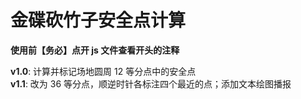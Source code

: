 # 金碟砍竹子安全点计算

**使用前【务必】点开 js 文件查看开头的注释**

**v1.0**: 计算并标记场地圆周 12 等分点中的安全点  
**v1.1**: 改为 36 等分点，顺逆时针各标注四个最近的点；添加文本绘图播报  
